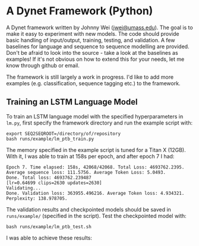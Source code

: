 # A Dynet Framework (Python)

A Dynet framework written by Johnny Wei (jwei@umass.edu). The goal is to make it easy to experiment with new models. The code should provide basic handling of input/output, training, testing, and validation. A few baselines for language and sequence to sequence modelling are provided. Don't be afraid to look into the source - take a look at the baselines as examples! If it's not obvious on how to extend this for your needs, let me know through github or email. 

The framework is still largely a work in progress. I'd like to add more examples (e.g. classification, sequence tagging etc.) to the framework.


## Training an LSTM Language Model

To train an LSTM language model with the specified hyperparameters in `lm.py`, first specify the framework directory and run the example script with:

    export SEQ2SEQROOT=/directory/of/repository
    bash runs/example/lm_ptb_train.py

The memory specified in the example script is tuned for a Titan X (12GB). With it, I was able to train at 158s per epoch, and after epoch 7 I had:

    Epoch 7. Time elapsed: 158s, 42068/42068. Total Loss: 4693762.2395. Average sequence loss: 111.5756. Average Token Loss: 5.0493.
    Done. Total loss: 4693762.239487
    [lr=0.64699 clips=2630 updates=2630]
    Validating...
    Done. Validation loss: 363955.496216. Average Token loss: 4.934321. Perplexity: 138.978705.
    
The validation results and checkpointed models should be saved in `runs/example/` (specified in the script). Test the checkpointed model with:

    bash runs/example/lm_ptb_test.sh

I was able to achieve these results:
